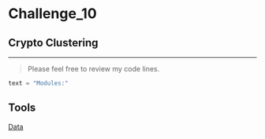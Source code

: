 # Challenge_10

## Crypto Clustering 

---

> Please feel free to review my code lines. 

```python
text = "Modules:"
```
## Tools

[Data]("../Resources/crypto_market_data.csv")